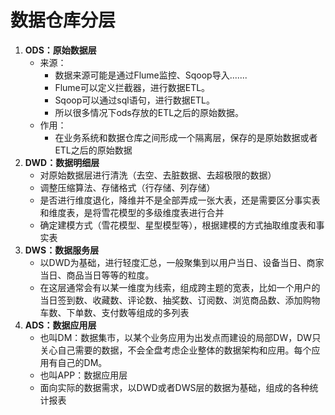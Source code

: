 # 数据仓库分层

1. **ODS：原始数据层**
   - 来源：
     - 数据来源可能是通过Flume监控、Sqoop导入.......
     - Flume可以定义拦截器，进行数据ETL。
     - Sqoop可以通过sql语句，进行数据ETL。
     - 所以很多情况下ods存放的ETL之后的原始数据。
   - 作用：
     - 在业务系统和数据仓库之间形成一个隔离层，保存的是原始数据或者ETL之后的原始数据
2. **DWD：数据明细层**
   - 对原始数据层进行清洗（去空、去脏数据、去超极限的数据）
   - 调整压缩算法、存储格式（行存储、列存储）
   - 是否进行维度退化，降维并不是全部弄成一张大表，还是需要区分事实表和维度表，是将雪花模型的多级维度表进行合并
   - 确定建模方式（雪花模型、星型模型等），根据建模的方式抽取维度表和事实表
3. **DWS：数据服务层**
   - 以DWD为基础，进行轻度汇总，一般聚集到以用户当日、设备当日、商家当日、商品当日等等的粒度。
   - 在这层通常会有以某一维度为线索，组成跨主题的宽表，比如一个用户的当日签到数、收藏数、评论数、抽奖数、订阅数、浏览商品数、添加购物车数、下单数、支付数等组成的多列表
4. **ADS：数据应用层**
   - 也叫DM：数据集市，以某个业务应用为出发点而建设的局部DW，DW只关心自己需要的数据，不会全盘考虑企业整体的数据架构和应用。每个应用有自己的DM。
   - 也叫APP：数据应用层
   - 面向实际的数据需求，以DWD或者DWS层的数据为基础，组成的各种统计报表